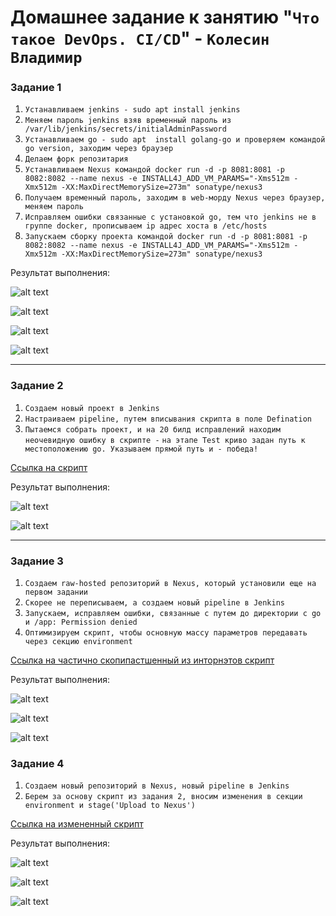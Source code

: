 # Домашнее задание к занятию "`Что такое DevOps. СI/СD`" - `Колесин Владимир`

### Задание 1

1.  `Устанавливаем jenkins - sudo apt install jenkins`
2.  `Меняем пароль jenkins взяв временный пароль из /var/lib/jenkins/secrets/initialAdminPassword`
3.  `Устанавливаем go - sudo apt  install golang-go и проверяем командой go version, заходим через браузер`
4.  `Делаем форк репозитария`
5.  `Устанавливаем Nexus командой docker run -d -p 8081:8081 -p 8082:8082 --name nexus -e INSTALL4J_ADD_VM_PARAMS="-Xms512m -Xmx512m -XX:MaxDirectMemorySize=273m" sonatype/nexus3`
6.  `Получаем временный пароль, заходим в web-морду Nexus через браузер, меняем пароль`
7.  `Исправляем ошибки связанные с установкой go, тем что jenkins не в группе docker, прописываем ip адрес хоста в /etc/hosts`
8.  `Запускаем сборку проекта командой docker run -d -p 8081:8081 -p 8082:8082 --name nexus -e INSTALL4J_ADD_VM_PARAMS="-Xms512m -Xmx512m -XX:MaxDirectMemorySize=273m" sonatype/nexus3`

Результат выполнения:

![alt text](https://github.com/Villigun/netology-8-02-hw/blob/master/img/img1-01.png)

![alt text](https://github.com/Villigun/netology-8-02-hw/blob/master/img/img1-02.png)

![alt text](https://github.com/Villigun/netology-8-02-hw/blob/master/img/img1-03.png)

![alt text](https://github.com/Villigun/netology-8-02-hw/blob/master/img/img1-04.png)

---

### Задание 2

1. `Создаем новый проект в Jenkins`
2. `Настраиваем pipeline, путем вписывания скрипта в поле Defination`
3. `Пытаемся собрать проект, и на 20 билд исправлений находим неочевидную ошибку в скрипте -`
   `на этапе Test криво задан путь к местоположению go. Указываем прямой путь и - победа!`

[Ссылка на скрипт](https://github.com/Villigun/netology-8-02-hw/blob/master/pipeline2.scr)

Результат выполнения:

![alt text](https://github.com/Villigun/netology-8-02-hw/blob/master/img/img2-01.png)

![alt text](https://github.com/Villigun/netology-8-02-hw/blob/master/img/img2-02.png)

---

### Задание 3

1. `Создаем raw-hosted репозиторий в Nexus, который установили еще на первом задании`
2. `Скорее не переписываем, а создаем новый pipeline в Jenkins`
3. `Запускаем, исправляем ошибки, связанные с путем до директории с go и /app: Permission denied`
4. `Оптимизируем скрипт, чтобы основную массу параметров передавать через секцию environment`

[Ссылка на частично скопипастшенный из инторнэтов скрипт](https://github.com/Villigun/netology-8-02-hw/blob/master/pipeline3.scr)

Результат выполнения:

![alt text](https://github.com/Villigun/netology-8-02-hw/blob/master/img/img3-01.png)

![alt text](https://github.com/Villigun/netology-8-02-hw/blob/master/img/img3-02.png)

![alt text](https://github.com/Villigun/netology-8-02-hw/blob/master/img/img3-03.png)

### Задание 4

1. `Создаем новый репозиторий в Nexus, новый pipeline в Jenkins`
2. `Берем за основу скрипт из задания 2, вносим изменения в секции environment и stage('Upload to Nexus')`

[Ссылка на измененный скрипт](https://github.com/Villigun/netology-8-02-hw/blob/master/pipeline3.scr)

Результат выполнения:

![alt text](https://github.com/Villigun/netology-8-02-hw/blob/master/img/img4-01.png)

![alt text](https://github.com/Villigun/netology-8-02-hw/blob/master/img/img4-02.png)

![alt text](https://github.com/Villigun/netology-8-02-hw/blob/master/img/img4-03.png)